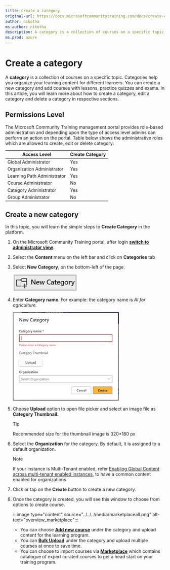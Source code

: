 ```yaml
---
title: Create a category
original-url: https://docs.microsoftcommunitytraining.com/docs/create-a-category
author: nikotha
ms.author: nikotha
description: A category is a collection of courses on a specific topic. Categories help you organize your learning content for different learners.
ms.prod: azure
---
```


# Create a category

A **category** is a collection of courses on a specific topic. Categories help you organize your learning content for different learners. You can create a new category and add courses with lessons, practice quizzes and exams.
In this article, you will learn more about how to create a category, edit a category and delete a category in respective sections.

## Permissions Level

The Microsoft Community Training management portal provides role-based administration and depending upon the type of access level admins can perform an action on the portal. Table below shows the administrative roles which are allowed to create, edit or delete category:

| Access Level  | Create Category |
| --- | --- |
| Global Administrator | Yes |
| Organization Administrator | Yes |
| Learning Path Administrator | Yes |
| Course Administrator | No |
| Category Administrator | Yes |
| Group Administrator | No |

## Create a new category

In this topic, you will learn the simple steps to **Create Category** in the platform.

1. On the Microsoft Community Training portal, after login [**switch to administrator view**](../../../get-started/step-by-step-configuration-guide.md#step-2--switch-to-administrator-view-of-the-portal).

2. Select the **Content** menu on the left bar and click on **Categories** tab

3. Select **New Category**, on the bottom-left of the page.

    ![New category button](../../../media/New%20category%20button.png)

4. Enter **Category name**. For example: the category name is *AI for agriculture.*

    ![AI for agriculture](../../../media/image%28385%29.png)

5. Choose **Upload** option to open file picker and select an image file as **Category Thumbnail.**

    > [!TIP]
    > Recommended size for the thumbnail image is 320*180 px

6. Select the **Organization** for the category. By default, it is assigned to a default organization.

    > [!Note]
    > If your instance is Multi-Tenant enabled, refer [Enabling Global Content across multi-tenant enabled instances](../../content-management-overview.md#enabling-global-content-across-multi-tenant-enabled-instances), to have a common content enabled for organizations

7. Click or tap on the **Create** button to create a new category.

8. Once the category is created, you will see this window to choose from options to create course.

    :::image type="content" source="../../../media/marketplaceall.png" alt-text="overview_marketplace":::

    * You can choose [**Add new course**](create-a-new-course.md#option-1---create-a-single-course-in-a-category) under the category and upload content for the learning program.
    * You can [**Bulk Upload**](create-a-new-course.md#option-3---create-multiple-courses-in-a-category) under the category and upload multiple courses at once to save time.
    * You can choose to import courses via [**Marketplace**](create-a-new-course.md#option-2---add-course-via-content-marketplace) which contains catalogue of expert curated courses to get a head start on your training program.
